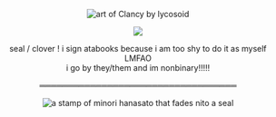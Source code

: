 <p align=center> <img src="https://file.garden/ZlS7CzBYblwbIgQe/blur_edges.png" alt="art of Clancy by lycosoid">  </p> <p align=center> <img src=https://komarev.com/ghpvc/?username=seizedcrown&color=8ca374&style=flat-square&label=🍀> </p>
<p></p>
<p align=center> seal / clover ! i sign atabooks because i am too shy to do it as myself LMFAO<br>i go by they/them and im nonbinary!!!!!
<p align=center> ═══════════════════════════════════ </p>
<p align=center> <img src="https://64.media.tumblr.com/3a0dc19fa5150e2f7e63353fad6e5e76/479294ab3aa4c825-0a/s100x200/232ad7ca1517cbefee5469da872a6b548c1b9431.gifv" alt="a stamp of minori hanasato that fades nito a seal"> </p>
